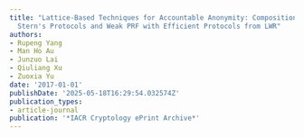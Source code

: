 ```yaml
---
title: "Lattice-Based Techniques for Accountable Anonymity: Composition of Abstract
  Stern's Protocols and Weak PRF with Efficient Protocols from LWR"
authors:
- Rupeng Yang
- Man Ho Au
- Junzuo Lai
- Qiuliang Xu
- Zuoxia Yu
date: '2017-01-01'
publishDate: '2025-05-18T16:29:54.032574Z'
publication_types:
- article-journal
publication: '*IACR Cryptology ePrint Archive*'
---
```


